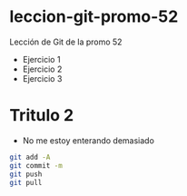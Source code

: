 # leccion-git-promo-52
Lección de Git de la promo 52
- Ejercicio 1
- Ejercicio 2
- Ejercicio 3

# Tritulo 2
- No me estoy enterando demasiado

```bash
git add -A
git commit -m
git push
git pull
```

